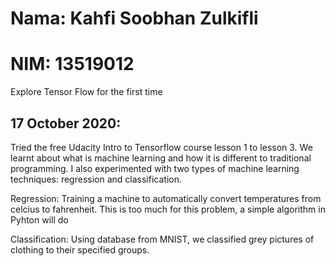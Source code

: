 # Nama: Kahfi Soobhan Zulkifli
# NIM: 13519012
Explore Tensor Flow for the first time

## 17 October 2020:
Tried the free Udacity Intro to Tensorflow course lesson 1 to lesson 3. We learnt about what is machine learning and how it is different to traditional programming. I also experimented with two types of machine learning techniques: regression and classification. 

Regression: Training a machine to automatically convert temperatures from celcius to fahrenheit. This is too much for this problem, a simple algorithm in Pyhton will do

Classification: Using database from MNIST, we classified grey pictures of clothing to their specified groups.
